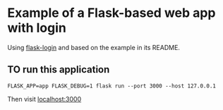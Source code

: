 # Example of a Flask-based web app with login


Using [flask-login](https://github.com/maxcountryman/flask-login) and based on the example in its README.


## TO run this application

```
FLASK_APP=app FLASK_DEBUG=1 flask run --port 3000 --host 127.0.0.1
```

Then visit [localhost:3000](http://localhost:3000)

